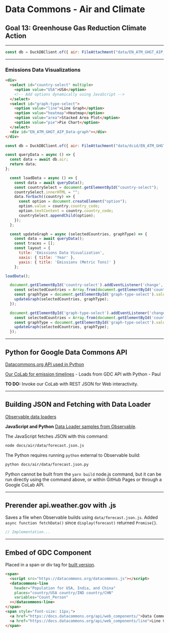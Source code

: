 # Data Commons - Air and Climate

## Goal 13: Greenhouse Gas Reduction Climate Action

---

```js
const db = DuckDBClient.of({ air: FileAttachment("data/EN_ATM_GHGT_AIP_Series.json").json() });
```
---

### Emissions Data Visualizations

```html
<div>
  <select id="country-select" multiple>
    <option value="USA">USA</option>
    <!-- Add options dynamically using JavaScript -->
  </select>
  <select id="graph-type-select">
    <option value="line">Line Graph</option>
    <option value="heatmap">Heatmap</option>
    <option value="area">Stacked Area Plot</option>
    <option value="pie">Pie Chart</option>
  </select>
  <div id="EN_ATM_GHGT_AIP_Data-graph"></div>
</div>
```

```js
const db = DuckDBClient.of({ air: FileAttachment("data/dcid/EN_ATM_GHGT_AIP_Series_byCountry.json").json() });

const queryData = async () => {
  const data = await db.air;
  return data;
};

  const loadData = async () => {
    const data = await queryData();
    const countrySelect = document.getElementById("country-select");
    countrySelect.innerHTML = "";
    data.forEach((country) => {
      const option = document.createElement("option");
      option.value = country.country_code;
      option.textContent = country.country_code;
      countrySelect.appendChild(option);
    });
  };

  const updateGraph = async (selectedCountries, graphType) => {
    const data = await queryData();
    const traces = [];
    const layout = {
      title: 'Emissions Data Visualization',
      xaxis: { title: 'Year' },
      yaxis: { title: 'Emissions (Metric Tons)' }
    };

loadData();

  document.getElementById('country-select').addEventListener('change', () => {
    const selectedCountries = Array.from(document.getElementById('country-select').selectedOptions).map((option) => option.value);
    const graphType = document.getElementById('graph-type-select').value;
    updateGraph(selectedCountries, graphType);
  });

  document.getElementById('graph-type-select').addEventListener('change', () => {
    const selectedCountries = Array.from(document.getElementById('country-select').selectedOptions).map((option) => option.value);
    const graphType = document.getElementById('graph-type-select').value;
    updateGraph(selectedCountries, graphType);
  });

```

---

## Python for Google Data Commons API

[Datacommons.org API used in Python](https://docs.datacommons.org/api/python/)

[Our CoLab for emission timelines](https://colab.research.google.com/drive/1mZC2Pn4oKau9Sz1Q16_qnOK7Tai09uEo#scrollTo=2gMBtmu1MGfq&line=19&uniqifier=1) - Loads from GDC API with Python - Paul

**TO DO:** Invoke our CoLab with REST JSON for Web interactivity.

---

## Building JSON and Fetching with Data Loader

[Observable data loaders](https://observablehq.com/framework/loaders) 

**JavaScript and Python** [Data Loader samples from Observable](https://observablehq.com/framework/getting-started#next-steps).

The JavaScript fetches JSON with this command:

```bash
node docs/air/data/forecast.json.js
```

The Python requires running `python` external to Observable build:

```bash
python docs/air/data/forecast.json.py
```

Python cannot be built from the `yarn build` node.js command, but it can be run directly using the command above, or within GitHub Pages or through a Google CoLab API.

---

## Prerender api.weather.gov with .js

Saves a file when Observable builds using `data/forecast.json.js`. Added `async function fetchData()` since `display(forecast)` returned `Promise{}`.

```js
// Implementation...
```

---

## Embed of GDC Component

Placed in a span or div tag for [built version](../../dist/air/).

```html
<span>
  <script src="https://datacommons.org/datacommons.js"></script>
  <datacommons-line
    header="Population for USA, India, and China"
    places="country/USA country/IND country/CHN"
    variables="Count_Person"
  ></datacommons-line>
</span>
<span style="font-size: 11px;">
  <a href="https://docs.datacommons.org/api/web_components/">Data Commons Web Components</a> - 
  <a href="https://docs.datacommons.org/api/web_components/line">Line Chart Web Component</a>
</span>
```

